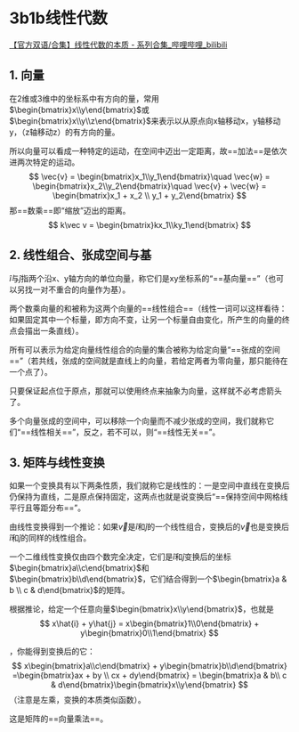 # 3b1b线性代数

[【官方双语/合集】线性代数的本质 - 系列合集_哔哩哔哩_bilibili](https://www.bilibili.com/video/BV1ys411472E/?spm_id_from=333.1387.collection.video_card.click&vd_source=e5aa67477135266ae5c66fe7c8b108f3)

## 1. 向量

在2维或3维中的坐标系中有方向的量，常用$\begin{bmatrix}x\\y\end{bmatrix}$或$\begin{bmatrix}x\\y\\z\end{bmatrix}$来表示以从原点向x轴移动x，y轴移动y，（z轴移动z）的有方向的量。

所以向量可以看成一种特定的运动，在空间中迈出一定距离，故==加法==是依次进两次特定的运动。
$$
\vec{v} = \begin{bmatrix}x_1\\y_1\end{bmatrix}\quad \vec{w} = \begin{bmatrix}x_2\\y_2\end{bmatrix}\quad \vec{v} + \vec{w} = \begin{bmatrix}x_1 + x_2 \\ y_1 + y_2\end{bmatrix}
$$
那==数乘==即“缩放”迈出的距离。
$$
k\vec v = \begin{bmatrix}kx_1\\ky_1\end{bmatrix}
$$

## 2. 线性组合、张成空间与基

$\hat{i}$与$\hat{j}$指两个沿x、y轴方向的单位向量，称它们是xy坐标系的“==基向量==”（也可以另找一对不重合的向量作为基）。

两个数乘向量的和被称为这两个向量的==线性组合==（线性一词可以这样看待：如果固定其中一个标量，即方向不变，让另一个标量自由变化，所产生的向量的终点会描出一条直线）。

所有可以表示为给定向量线性组合的向量的集合被称为给定向量“==张成的空间==”（若共线，张成的空间就是直线上的向量，若给定两者为零向量，那只能待在一个点了）。

只要保证起点位于原点，那就可以使用终点来抽象为向量，这样就不必考虑箭头了。

多个向量张成的空间中，可以移除一个向量而不减少张成的空间，我们就称它们“==线性相关==”，反之，若不可以，则“==线性无关==”。

## 3. 矩阵与线性变换

如果一个变换具有以下两条性质，我们就称它是线性的：一是空间中直线在变换后仍保持为直线，二是原点保持固定，这两点也就是说变换后“==保持空间中网格线平行且等距分布==”。

由线性变换得到一个推论：如果$\vec{v}$是$\hat{i}$和$\hat{j}$的一个线性组合，变换后的$\vec{v}$也是变换后$\hat{i}$和$\hat{j}$的同样的线性组合。

一个二维线性变换仅由四个数完全决定，它们是$\hat{i}$和$\hat{j}$变换后的坐标$\begin{bmatrix}a\\c\end{bmatrix}$和$\begin{bmatrix}b\\d\end{bmatrix}$，它们结合得到一个$\begin{bmatrix}a & b \\ c & d\end{bmatrix}$的矩阵。

根据推论，给定一个任意向量$\begin{bmatrix}x\\y\end{bmatrix}$，也就是
$$
x\hat{i} + y\hat{j} = x\begin{bmatrix}1\\0\end{bmatrix} + y\begin{bmatrix}0\\1\end{bmatrix}
$$


，你能得到变换后的它：
$$
x\begin{bmatrix}a\\c\end{bmatrix} + y\begin{bmatrix}b\\d\end{bmatrix} =\begin{bmatrix}ax + by \\ cx + dy\end{bmatrix} = \begin{bmatrix}a & b\\ c & d\end{bmatrix}\begin{bmatrix}x\\y\end{bmatrix}
$$
（注意是左乘，变换的本质类似函数）。

这是矩阵的==向量乘法==。


